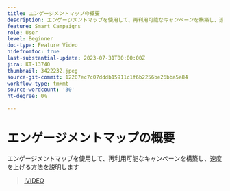 ```yaml
---
title: エンゲージメントマップの概要
description: エンゲージメントマップを使用して、再利用可能なキャンペーンを構築し、速度を上げる方法を説明します
feature: Smart Campaigns
role: User
level: Beginner
doc-type: Feature Video
hidefromtoc: true
last-substantial-update: 2023-07-31T00:00:00Z
jira: KT-13740
thumbnail: 3422232.jpeg
source-git-commit: 12207ec7c07dddb15911c1f6b2256be26bba5a84
workflow-type: tm+mt
source-wordcount: '30'
ht-degree: 0%

---
```



# エンゲージメントマップの概要

エンゲージメントマップを使用して、再利用可能なキャンペーンを構築し、速度を上げる方法を説明します

>[!VIDEO](https://video.tv.adobe.com/v/3422232/?learn=on)
